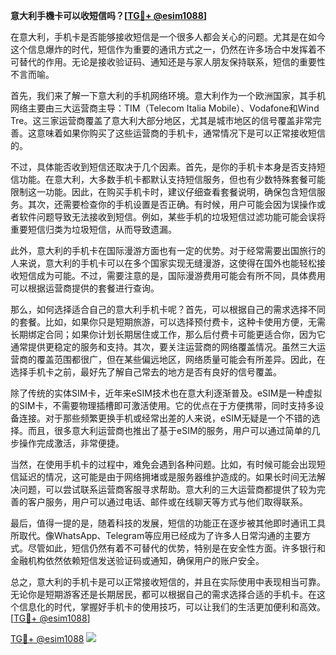 **意大利手機卡可以收短信吗？[[TG💪+ @esim1088](https://t.me/s/esim1088)]**

在意大利，手机卡是否能够接收短信是一个很多人都会关心的问题。尤其是在如今这个信息爆炸的时代，短信作为重要的通讯方式之一，仍然在许多场合中发挥着不可替代的作用。无论是接收验证码、通知还是与家人朋友保持联系，短信的重要性不言而喻。

首先，我们来了解一下意大利的手机网络环境。意大利作为一个欧洲国家，其手机网络主要由三大运营商主导：TIM（Telecom Italia Mobile）、Vodafone和Wind Tre。这三家运营商覆盖了意大利大部分地区，尤其是城市地区的信号覆盖非常完善。这意味着如果你购买了这些运营商的手机卡，通常情况下是可以正常接收短信的。

不过，具体能否收到短信还取决于几个因素。首先，是你的手机卡本身是否支持短信功能。在意大利，大多数手机卡都默认支持短信服务，但也有少数特殊套餐可能限制这一功能。因此，在购买手机卡时，建议仔细查看套餐说明，确保包含短信服务。其次，还需要检查你的手机设置是否正确。有时候，用户可能会因为误操作或者软件问题导致无法接收到短信。例如，某些手机的垃圾短信过滤功能可能会误将重要短信归类为垃圾短信，从而导致遗漏。

此外，意大利的手机卡在国际漫游方面也有一定的优势。对于经常需要出国旅行的人来说，意大利的手机卡可以在多个国家实现无缝漫游，这使得在国外也能轻松接收短信成为可能。不过，需要注意的是，国际漫游费用可能会有所不同，具体费用可以根据运营商提供的套餐进行查询。

那么，如何选择适合自己的意大利手机卡呢？首先，可以根据自己的需求选择不同的套餐。比如，如果你只是短期旅游，可以选择预付费卡，这种卡使用方便，无需长期绑定合同；如果你计划长期居住或工作，那么后付费卡可能更适合你，因为它通常提供更稳定的服务和支持。其次，要关注运营商的网络覆盖情况。虽然三大运营商的覆盖范围都很广，但在某些偏远地区，网络质量可能会有所差异。因此，在选择手机卡之前，最好先了解自己常去的地方是否有良好的信号覆盖。

除了传统的实体SIM卡，近年来eSIM技术也在意大利逐渐普及。eSIM是一种虚拟的SIM卡，不需要物理插槽即可激活使用。它的优点在于方便携带，同时支持多设备连接。对于那些频繁更换手机或经常出差的人来说，eSIM无疑是一个不错的选择。而且，很多意大利运营商也推出了基于eSIM的服务，用户可以通过简单的几步操作完成激活，非常便捷。

当然，在使用手机卡的过程中，难免会遇到各种问题。比如，有时候可能会出现短信延迟的情况，这可能是由于网络拥堵或是服务器维护造成的。如果长时间无法解决问题，可以尝试联系运营商客服寻求帮助。意大利的三大运营商都提供了较为完善的客户服务，用户可以通过电话、邮件或在线聊天等方式与他们取得联系。

最后，值得一提的是，随着科技的发展，短信的功能正在逐步被其他即时通讯工具所取代。像WhatsApp、Telegram等应用已经成为了许多人日常沟通的主要方式。尽管如此，短信仍然有着不可替代的优势，特别是在安全性方面。许多银行和金融机构依然依赖短信发送验证码或通知，确保用户的账户安全。

总之，意大利的手机卡是可以正常接收短信的，并且在实际使用中表现相当可靠。无论你是短期游客还是长期居民，都可以根据自己的需求选择合适的手机卡。在这个信息化的时代，掌握好手机卡的使用技巧，可以让我们的生活更加便利和高效。[[TG💪+ @esim1088](https://t.me/s/esim1088)]

[TG💪+ @esim1088](https://t.me/s/esim1088) ![](https://i.postimg.cc/4NQfJmqS/Snipaste-2025-05-13-00-14-12.png)